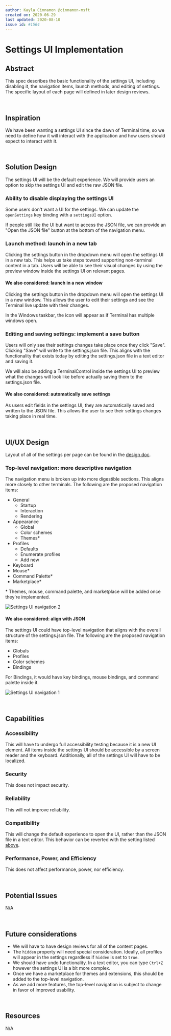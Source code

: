 ```yaml
---
author: Kayla Cinnamon @cinnamon-msft
created on: 2020-06-29
last updated: 2020-08-10
issue id: #1564
---
```


# Settings UI Implementation

## Abstract

This spec describes the basic functionality of the settings UI, including disabling it, the navigation items, launch methods, and editing of settings. The specific layout of each page will defined in later design reviews.

<br>

## Inspiration

We have been wanting a settings UI since the dawn of Terminal time, so we need to define how it will interact with the application and how users should expect to interact with it.

<br>

## Solution Design

The settings UI will be the default experience. We will provide users an option to skip the settings UI and edit the raw JSON file.

### Ability to disable displaying the settings UI

Some users don't want a UI for the settings. We can update the `openSettings` key binding with a `settingsUI` option.

If people still like the UI but want to access the JSON file, we can provide an "Open the JSON file" button at the bottom of the navigation menu.

### Launch method: launch in a new tab

Clicking the settings button in the dropdown menu will open the settings UI in a new tab. This helps us take steps toward supporting non-terminal content in a tab. Users will be able to see their visual changes by using the preview window inside the settings UI on relevant pages.

#### We also considered: launch in a new window

Clicking the settings button in the dropdown menu will open the settings UI in a new window. This allows the user to edit their settings and see the Terminal live update with their changes.

In the Windows taskbar, the icon will appear as if Terminal has multiple windows open.

### Editing and saving settings: implement a save button

Users will only see their settings changes take place once they click "Save". Clicking "Save" will write to the settings.json file. This aligns with the functionality that exists today by editing the settings.json file in a text editor and saving it.

We will also be adding a TerminalControl inside the settings UI to preview what the changes will look like before actually saving them to the settings.json file.

#### We also considered: automatically save settings

As users edit fields in the settings UI, they are automatically saved and written to the JSON file. This allows the user to see their settings changes taking place in real time.

<br>

## UI/UX Design

Layout of all of the settings per page can be found in the [design doc](./design.md).

### Top-level navigation: more descriptive navigation

The navigation menu is broken up into more digestible sections. This aligns more closely to other terminals. The following are the proposed navigation items:

- General
    - Startup
    - Interaction
    - Rendering
- Appearance
    - Global
    - Color schemes
    - Themes*
- Profiles
    - Defaults
    - Enumerate profiles
    - Add new
- Keyboard
- Mouse*
- Command Palette*
- Marketplace*

\* Themes, mouse, command palette, and marketplace will be added once they're implemented.

![Settings UI navigation 2](./navigation-2.png)

#### We also considered: align with JSON

The settings UI could have top-level navigation that aligns with the overall structure of the settings.json file. The following are the proposed navigation items:

- Globals
- Profiles
- Color schemes
- Bindings

For Bindings, it would have key bindings, mouse bindings, and command palette inside it.

![Settings UI navigation 1](./navigation.png)

<br>

## Capabilities

### Accessibility

This will have to undergo full accessibility testing because it is a new UI element. All items inside the settings UI should be accessible by a screen reader and the keyboard. Additionally, all of the settings UI will have to be localized.

### Security

This does not impact security.

### Reliability

This will not improve reliability.

### Compatibility

This will change the default experience to open the UI, rather than the JSON file in a text editor. This behavior can be reverted with the setting listed [above](#ability-to-disable-displaying-the-settings-ui).

### Performance, Power, and Efficiency

This does not affect performance, power, nor efficiency.

<br>

## Potential Issues

N/A

<br>

## Future considerations

- We will have to have design reviews for all of the content pages.
- The `hidden` property will need special consideration. Ideally, all profiles will appear in the settings regardless if `hidden` is set to `true`.
- We should have undo functionality. In a text editor, you can type `Ctrl+Z` however the settings UI is a bit more complex.
- Once we have a marketplace for themes and extensions, this should be added to the top-level navigation.
- As we add more features, the top-level navigation is subject to change in favor of improved usability.

<br>

## Resources

N/A
